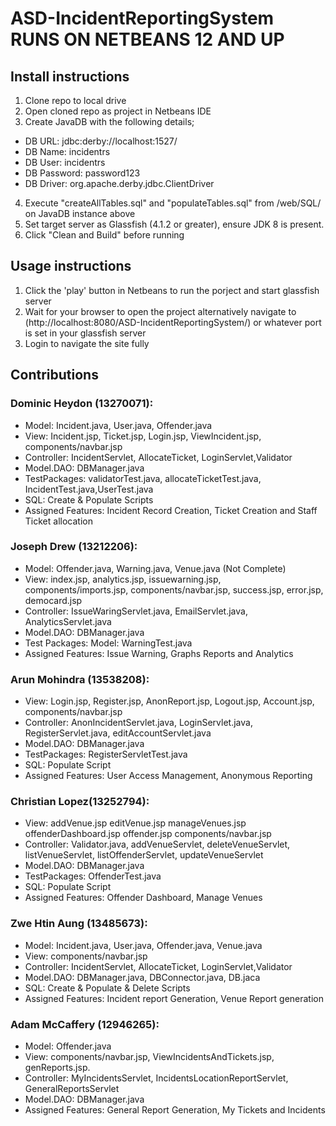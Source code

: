 # ASD-IncidentReportingSystem RUNS ON NETBEANS 12 AND UP
## Install instructions
1. Clone repo to local drive
2. Open cloned repo as project in Netbeans IDE
3. Create JavaDB with the following details;
  - DB URL: jdbc:derby://localhost:1527/
  - DB Name: incidentrs
  - DB User: incidentrs
  - DB Password: password123
  - DB Driver: org.apache.derby.jdbc.ClientDriver
4. Execute "createAllTables.sql" and "populateTables.sql" from /web/SQL/ on JavaDB instance above
5. Set target server as Glassfish (4.1.2 or greater), ensure JDK 8 is present.
6. Click "Clean and Build" before running

## Usage instructions
1. Click the 'play' button in Netbeans to run the porject and start glassfish server
2. Wait for your browser to open the project alternatively navigate to (http://localhost:8080/ASD-IncidentReportingSystem/) or whatever port is set in your glassfish server
3. Login to navigate the site fully

## Contributions
### Dominic Heydon (13270071):
  * Model: Incident.java, User.java, Offender.java
  * View: Incident.jsp, Ticket.jsp, Login.jsp, ViewIncident.jsp, components/navbar.jsp
  * Controller: IncidentServlet, AllocateTicket, LoginServlet,Validator
  * Model.DAO: DBManager.java
  * TestPackages: validatorTest.java, allocateTicketTest.java, IncidentTest.java,UserTest.java
  * SQL: Create & Populate Scripts
  * Assigned Features: Incident Record Creation, Ticket Creation and Staff Ticket allocation

### Joseph Drew (13212206): 
  * Model: Offender.java, Warning.java, Venue.java (Not Complete)
  * View: index.jsp, analytics.jsp, issuewarning.jsp, components/imports.jsp, components/navbar.jsp, success.jsp, error.jsp, democard.jsp
  * Controller: IssueWaringServlet.java, EmailServlet.java, AnalyticsServlet.java
  * Model.DAO: DBManager.java
  * Test Packages: Model: WarningTest.java
  * Assigned Features: Issue Warning, Graphs Reports and Analytics

### Arun Mohindra (13538208):
  * View: Login.jsp, Register.jsp, AnonReport.jsp, Logout.jsp, Account.jsp, components/navbar.jsp
  * Controller: AnonIncidentServlet.java, LoginServlet.java, RegisterServlet.java, editAccountServlet.java
  * Model.DAO: DBManager.java
  * TestPackages: RegisterServletTest.java
  * SQL: Populate Script
  * Assigned Features: User Access Management, Anonymous Reporting

### Christian Lopez(13252794):
  * View: addVenue.jsp editVenue.jsp manageVenues.jsp offenderDashboard.jsp offender.jsp components/navbar.jsp
  * Controller: Validator.java, addVenueServlet, deleteVenueServlet, listVenueServlet, listOffenderServlet, updateVenueServlet
  * Model.DAO: DBManager.java
  * TestPackages: OffenderTest.java
  * SQL: Populate Script
  * Assigned Features: Offender Dashboard, Manage Venues

### Zwe Htin Aung (13485673):
  * Model: Incident.java, User.java, Offender.java, Venue.java
  * View:  components/navbar.jsp
  * Controller: IncidentServlet, AllocateTicket, LoginServlet,Validator
  * Model.DAO: DBManager.java, DBConnector.java, DB.jaca
  * SQL: Create & Populate & Delete Scripts
  * Assigned Features: Incident report Generation, Venue Report generation

### Adam McCaffery (12946265):
  * Model: Offender.java
  * View:  components/navbar.jsp, ViewIncidentsAndTickets.jsp, genReports.jsp.
  * Controller: MyIncidentsServlet, IncidentsLocationReportServlet, GeneralReportsServlet
  * Model.DAO: DBManager.java
  * Assigned Features: General Report Generation, My Tickets and Incidents
